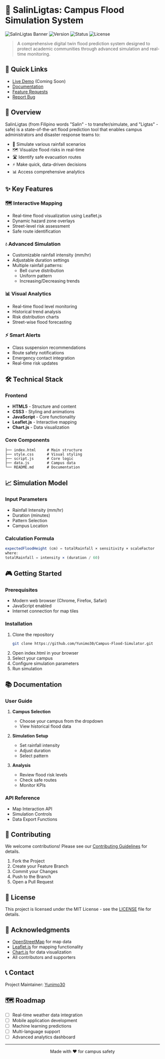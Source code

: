 # 🌊 SalinLigtas: Campus Flood Simulation System

![SalinLigtas Banner](https://img.shields.io/badge/🏛️-Campus%20Safety-blue)
![Version](https://img.shields.io/badge/version-1.0.0-green)
![Status](https://img.shields.io/badge/status-prototype-orange)
![License](https://img.shields.io/badge/license-MIT-blue)

> A comprehensive digital twin flood prediction system designed to protect academic communities through advanced simulation and real-time monitoring.

## 🎯 Quick Links
- [Live Demo](#) (Coming Soon)
- [Documentation](#-documentation)
- [Feature Requests](https://github.com/Yunimo30/Campus-Flood-Simulator/issues)
- [Report Bug](https://github.com/Yunimo30/Campus-Flood-Simulator/issues)

## 📖 Overview

SalinLigtas (from Filipino words "Salin" - to transfer/simulate, and "Ligtas" - safe) is a state-of-the-art flood prediction tool that enables campus administrators and disaster response teams to:

- 🎯 Simulate various rainfall scenarios
- 🗺️ Visualize flood risks in real-time
- 🛣️ Identify safe evacuation routes
- ⚡ Make quick, data-driven decisions
- 📊 Access comprehensive analytics

## ✨ Key Features

### 🗺️ Interactive Mapping
- Real-time flood visualization using Leaflet.js
- Dynamic hazard zone overlays
- Street-level risk assessment
- Safe route identification

### 💧 Advanced Simulation
- Customizable rainfall intensity (mm/hr)
- Adjustable duration settings
- Multiple rainfall patterns:
  - Bell curve distribution
  - Uniform pattern
  - Increasing/Decreasing trends

### 📊 Visual Analytics
- Real-time flood level monitoring
- Historical trend analysis
- Risk distribution charts
- Street-wise flood forecasting

### ⚡ Smart Alerts
- Class suspension recommendations
- Route safety notifications
- Emergency contact integration
- Real-time risk updates

## 🛠️ Technical Stack

### Frontend
- **HTML5** - Structure and content
- **CSS3** - Styling and animations
- **JavaScript** - Core functionality
- **Leaflet.js** - Interactive mapping
- **Chart.js** - Data visualization

### Core Components
```
├── index.html     # Main structure
├── style.css      # Visual styling
├── script.js      # Core logic
├── data.js        # Campus data
└── README.md      # Documentation
```

## 📈 Simulation Model

### Input Parameters
- Rainfall Intensity (mm/hr)
- Duration (minutes)
- Pattern Selection
- Campus Location

### Calculation Formula
```javascript
expectedFloodHeight (cm) = totalRainfall × sensitivity × scaleFactor
where:
totalRainfall = intensity × (duration / 60)
```

## 🎮 Getting Started

### Prerequisites
- Modern web browser (Chrome, Firefox, Safari)
- JavaScript enabled
- Internet connection for map tiles

### Installation
1. Clone the repository
   ```bash
   git clone https://github.com/Yunimo30/Campus-Flood-Simulator.git
   ```
2. Open index.html in your browser
3. Select your campus
4. Configure simulation parameters
5. Run simulation

## 📚 Documentation

### User Guide
1. **Campus Selection**
   - Choose your campus from the dropdown
   - View historical flood data

2. **Simulation Setup**
   - Set rainfall intensity
   - Adjust duration
   - Select pattern

3. **Analysis**
   - Review flood risk levels
   - Check safe routes
   - Monitor KPIs

### API Reference
- Map Interaction API
- Simulation Controls
- Data Export Functions

## 🤝 Contributing

We welcome contributions! Please see our [Contributing Guidelines](CONTRIBUTING.md) for details.

1. Fork the Project
2. Create your Feature Branch
3. Commit your Changes
4. Push to the Branch
5. Open a Pull Request

## 📜 License

This project is licensed under the MIT License - see the [LICENSE](LICENSE) file for details.

## 🌟 Acknowledgments

- [OpenStreetMap](https://www.openstreetmap.org/) for map data
- [Leaflet.js](https://leafletjs.com/) for mapping functionality
- [Chart.js](https://www.chartjs.org/) for data visualization
- All contributors and supporters

## 📞 Contact

Project Maintainer: [Yunimo30](https://github.com/Yunimo30)

## 🗺️ Roadmap

- [ ] Real-time weather data integration
- [ ] Mobile application development
- [ ] Machine learning predictions
- [ ] Multi-language support
- [ ] Advanced analytics dashboard

---

<p align="center">Made with ❤️ for campus safety</p>
